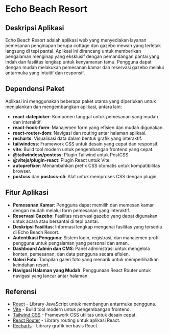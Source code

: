 # Echo Beach Resort

## Deskripsi Aplikasi
Echo Beach Resort adalah aplikasi web yang menyediakan layanan pemesanan penginapan berupa cottage dan gazebo mewah yang terletak langsung di tepi pantai. Aplikasi ini dirancang untuk memberikan pengalaman menginap yang eksklusif dengan pemandangan pantai yang indah dan fasilitas lengkap untuk kenyamanan tamu. Pengguna dapat dengan mudah melakukan pemesanan kamar dan reservasi gazebo melalui antarmuka yang intuitif dan responsif.

## Dependensi Paket
Aplikasi ini menggunakan beberapa paket utama yang diperlukan untuk menjalankan dan mengembangkan aplikasi, antara lain:

- **react-datepicker**: Komponen tanggal untuk pemesanan yang mudah dan interaktif.
- **react-hook-form**: Manajemen form yang efisien dan mudah digunakan.
- **react-router-dom**: Navigasi dan routing antar halaman aplikasi.
- **recharts**: Visualisasi data dalam bentuk grafik yang interaktif.
- **tailwindcss**: Framework CSS untuk desain yang cepat dan responsif.
- **vite**: Build tool modern untuk pengembangan frontend yang cepat.
- **@tailwindcss/postcss**: Plugin Tailwind untuk PostCSS.
- **@vitejs/plugin-react**: Plugin React untuk Vite.
- **autoprefixer**: Menambahkan prefix CSS otomatis untuk kompatibilitas browser.
- **postcss** dan **postcss-cli**: Alat untuk memproses CSS dengan plugin.

## Fitur Aplikasi
- **Pemesanan Kamar**: Pengguna dapat memilih dan memesan kamar dengan mudah melalui form pemesanan yang interaktif.
- **Reservasi Gazebo**: Fasilitas reservasi gazebo yang dapat digunakan untuk acara atau bersantai di tepi pantai.
- **Deskripsi Fasilitas**: Informasi lengkap mengenai fasilitas yang tersedia di Echo Beach Resort.
- **Autentikasi Pengguna**: Sistem login, registrasi, dan manajemen profil pengguna untuk pengalaman yang personal dan aman.
- **Dashboard Admin dan CMS**: Panel administrasi untuk mengelola konten, pemesanan, dan data pengguna secara efisien.
- **Galeri Foto**: Tampilan galeri foto yang menarik untuk memperlihatkan keindahan resort.
- **Navigasi Halaman yang Mudah**: Penggunaan React Router untuk navigasi yang lancar antar halaman.

## Referensi
- [React](https://reactjs.org/) - Library JavaScript untuk membangun antarmuka pengguna.
- [Vite](https://vitejs.dev/) - Build tool modern untuk pengembangan frontend.
- [Tailwind CSS](https://tailwindcss.com/) - Framework CSS utilitas untuk desain cepat.
- [React Router](https://reactrouter.com/) - Library routing untuk aplikasi React.
- [Recharts](https://recharts.org/en-US/) - Library grafik berbasis React.
